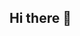 ## Hi there 👋



<!--
**geneticglitch/geneticglitch** is a ✨ _special_ ✨ repository because its `README.md` (this file) appears on your GitHub profile.
[![Genetic Glitch's GitHub stats](https://github-readme-stats.vercel.app/api?username=geneticglitch)](https://github.com/anuraghazra/github-readme-stats)
Here are some ideas to get you started:

- 🔭 I’m currently working on ...
- 🌱 I’m currently learning ...
- 👯 I’m looking to collaborate on ...
- 🤔 I’m looking for help with ...
- 💬 Ask me about ...
- 📫 How to reach me: ...
- 😄 Pronouns: ...
- ⚡ Fun fact: ...
-->
